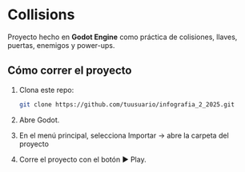 # Collisions
Proyecto hecho en **Godot Engine** como práctica de colisiones, llaves, puertas, enemigos y power-ups.

## Cómo correr el proyecto
1. Clona este repo:
   ```bash
   git clone https://github.com/tuusuario/infografia_2_2025.git

2. Abre Godot.

3. En el menú principal, selecciona Importar → abre la carpeta del proyecto

4. Corre el proyecto con el botón ▶ Play.
